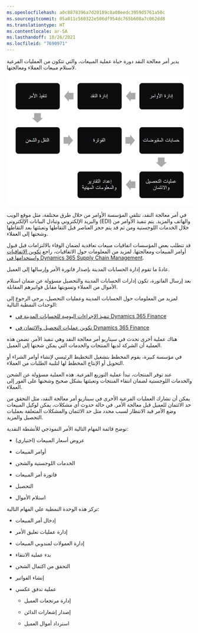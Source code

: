 ```yaml
---
ms.openlocfilehash: a0c8878396a7d20189c8a08eedc3959d5761a50c
ms.sourcegitcommit: 05a011c560322e506df954dc765b608a7c062dd8
ms.translationtype: HT
ms.contentlocale: ar-SA
ms.lasthandoff: 10/26/2021
ms.locfileid: "7690971"
---
```

يدير أمر معالجة النقد دورة حياة عملية المبيعات، والتي تتكون من العمليات الفرعية لاستلام مبيعات العملاء ومعالجتها.

![رسم تخطيطي للعمليات الفرعية لأمر معالجة النقد.](../media/order-to-cash.png)
 
في أمر معالجة النقد، تتلقى المؤسسة الأوامر من خلال طرق مختلفة، مثل موقع الويب والبريد الإلكتروني وتبادل البيانات الإلكتروني (EDI) والهاتف والمزيد. يتم تنفيذ الأوامر من خلال الخدمات اللوجستية ومن ثم قد يتم حجز العناصر قبل التقاطها وتعبئتها بعد التقاطها وشحنها إلى العملاء.

قد تتطلب بعض المؤسسات اتفاقيات مبيعات تعاقدية لضمان الوفاء بالالتزامات قبل قبول أوامر المبيعات ومعالجتها. لمزيد من المعلومات حول الاتفاقيات، راجع [تكوين الاتفاقيات واستخدامها في Dynamics 365 Supply Chain Management](/learn/modules/configure-use-agreements-dyn365-supply-chain-mgmt/?azure-portal=true).

عادةً ما تقوم إدارة الحسابات المدينة بإصدار فاتورة الأمر وإرسالها إلى العميل.

بعد إرسال الفاتورة، تكون إدارات الحسابات المدينة والتحصيل مسؤولة عن ضمان استلام الأموال من العملاء وتسويتها مقابل فواتيرهم المقابلة.

لمزيد من المعلومات حول الحسابات المدينة وعمليات التحصيل، يرجى الرجوع إلى الوحدات النمطية التالية:

-   [تنفيذ الإجراءات اليومية للحسابات المدينة في Dynamics 365 Finance](/learn/modules/accounts-receivable-daily-procedures-dyn365-finance/?azure-portal=true)

-   [تكوين عمليات التحصيل والائتمان في Dynamics 365 Finance](/learn/modules/configure-credit-collections-dyn365-finance/?azure-portal=true)

هناك عملية أخرى تحدث في سيناريو أمر معالجة النقد وهي تنفيذ الأمر. تضمن هذه العملية أن الشركة لديها المنتجات والخدمات التي يمكن شحنها إلى العميل.

في مؤسسة كبيرة، يقوم المخطط بتشغيل التخطيط الرئيسي لإنشاء أوامر الشراء أو التحويل أو الإنتاج المخطط لها لتلبية الطلبات من العملاء.

عند توفر المنتجات، تبدأ عملية التوزيع الفرعية.
هذه العملية مسؤولة عن الشحن والخدمات اللوجستية لضمان انتقاء المنتجات وتعبئتها بشكل صحيح وشحنها على الفور إلى العملاء.

يمكن أن تشارك العمليات الفرعية الأخرى في سيناريو أمر معالجة النقد، مثل التحقق من حد الائتمان للعميل قبل معالجة الأمر. في حالة حدوث أي مشكلات، يمكن لوكيل المبيعات وضع الأمر قيد الانتظار لسبب محدد مثل حد الائتمان والمشكلات المتعلقة بعمليات التحصيل والمزيد.

توضح قائمة المهام التالية الأمر النموذجي للأنشطة النقدية:

-   عروض أسعار المبيعات (اختياري)

-   أوامر المبيعات

-   الخدمات اللوجستية والشحن

-   فاتورة أمر المبيعات

-   التحصيل

-   استلام الأموال

تركز هذه الوحدة النمطية علي المهام التالية:

-   إدخال أمر المبيعات

-   إدارة عمليات تعليق الأمر

-   إدارة العمولات لمندوبي المبيعات

-   بدء عملية الانتقاء

-   التحقق من اكتمال الشحن

-   إنشاء الفواتير

-   عملية تدفق عكسي

    -   إدارة مرتجعات العميل

    -   إصدار إشعارات الدائن

    -   استرداد أموال العميل
